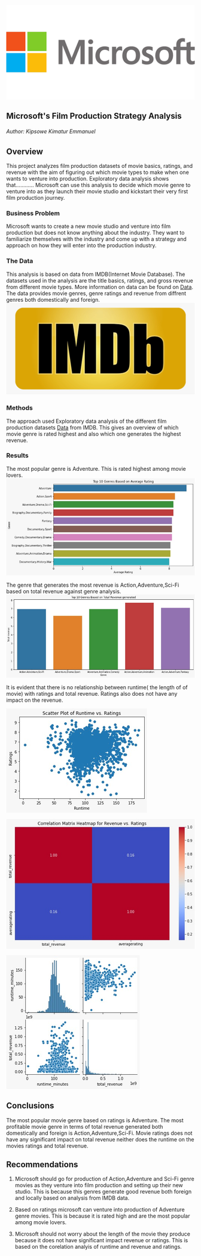 ![alt text](https://github.com/Kipsowe/dsc-phase-1-project/blob/master/images/microsoft.png)
## Microsoft's Film Production Strategy Analysis
###### Author: Kipsowe Kimatur Emmanuel

## Overview
This project analyzes film production datasets of movie basics, ratings, and revenue with the aim of figuring out which movie types to make when one wants to venture into production.
Exploratory data analysis shows that............ Microsoft can use this analysis to decide which movie genre to venture into as they launch their movie studio and kickstart their very first film production journey.

### Business Problem
Microsoft wants to create a new movie studio and venture into film production but does not know anything about the industry. They want to familiarize themselves with the industry and come up with a strategy and approach on how they will enter into the production industry.

### The Data
This analysis is based on data from IMDB(Internet Movie Database). The datasets used in the analysis are the title basics, ratings, and gross revenue from different movie types. More information on data can be found on [Data](https://github.com/Kipsowe/dsc-phase-1-project/tree/master/my_data). The data provides movie genres, genre ratings and revenue from diffrent genres both domestically and foreign.
![alt text](https://github.com/Kipsowe/dsc-phase-1-project/blob/master/images/imdb.jpeg)
### Methods
The approach used Exploratory data analysis of the different film production datasets [Data](https://github.com/Kipsowe/dsc-phase-1-project/tree/master/my_data) from IMDB. This gives an overview of which movie genre is rated highest and also which one generates the highest revenue.

### Results
The most popular genre is Adventure. This is rated highest among movie lovers.
![alt text](https://github.com/Kipsowe/dsc-phase-1-project/blob/master/images/Genreagainstratings.jpeg)

The genre that generates the most revenue is Action,Adventure,Sci-Fi based on total revenue against genre analysis.
![alt text](https://github.com/Kipsowe/dsc-phase-1-project/blob/master/images/Grenreagainstrevenue.jpeg)

It is evident that there is no relationship between runtime( the length of of movie) with ratings and total revenue.
Ratings also does not have any impact on the revenue.

![alt text](https://github.com/Kipsowe/dsc-phase-1-project/blob/master/images/runtimeratingcorscatter.jpeg)

![alt text](https://github.com/Kipsowe/dsc-phase-1-project/blob/master/images/revenueratingcorheatmap.jpeg)

![alt text](https://github.com/Kipsowe/dsc-phase-1-project/blob/master/images/runrevenue.corpairplot.jpeg)


## Conclusions

The most popular movie genre based on ratings is Adventure.
The most profitable movie genre in terms of total revenue generated both domestically and foreign is Action,Adventure,Sci-Fi.
Movie ratings does not have any significant impact on total revenue neither does the runtime on the movies ratings and total revenue.

##  Recommendations

1. Microsoft should go for production of Action,Adventure and Sci-Fi genre movies as they venture into film production and setting up their    new studio. This is because this genres generate good revenue both foreign and locally based on analysis from IMDB data.

2. Based on ratings microsoft can venture into production of Adventure genre movies. This is because it is rated high and are the most          popular among movie lovers.

3. Microsoft should not worry about the length of the movie they produce because it does not have significant impact revenue or ratings.
   This is based on the corelation analyis of runtime and revenue and ratings.
